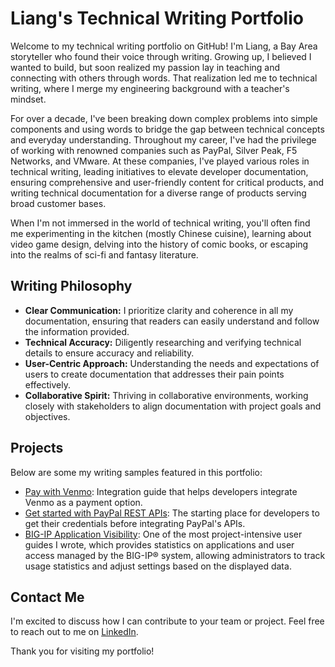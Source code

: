 # Liang's Technical Writing Portfolio

Welcome to my technical writing portfolio on GitHub! I'm Liang, a Bay Area storyteller who found their voice through writing. Growing up, I believed I wanted to build, but soon realized my passion lay in teaching and connecting with others through words. That realization led me to technical writing, where I merge my engineering background with a teacher's mindset.

For over a decade, I've been breaking down complex problems into simple components and using words to bridge the gap between technical concepts and everyday understanding. Throughout my career, I've had the privilege of working with renowned companies such as PayPal, Silver Peak, F5 Networks, and VMware. At these companies, I've played various roles in technical writing, leading initiatives to elevate developer documentation, ensuring comprehensive and user-friendly content for critical products, and writing technical documentation for a diverse range of products serving broad customer bases.

When I'm not immersed in the world of technical writing, you'll often find me experimenting in the kitchen (mostly Chinese cuisine), learning about video game design, delving into the history of comic books, or escaping into the realms of sci-fi and fantasy literature.

## Writing Philosophy

- **Clear Communication:** I prioritize clarity and coherence in all my documentation, ensuring that readers can easily understand and follow the information provided.
- **Technical Accuracy:** Diligently researching and verifying technical details to ensure accuracy and reliability.
- **User-Centric Approach:** Understanding the needs and expectations of users to create documentation that addresses their pain points effectively.
- **Collaborative Spirit:** Thriving in collaborative environments, working closely with stakeholders to align documentation with project goals and objectives.

## Projects

Below are some my writing samples featured in this portfolio:

- [Pay with Venmo](https://github.com/liangsong23/portfolio/blob/master/PayPal%20writing%20samples/Pay%20with%20Venmo.png): Integration guide that helps developers integrate Venmo as a payment option.
- [Get started with PayPal REST APIs](https://github.com/liangsong23/portfolio/blob/master/PayPal%20writing%20samples/Get%20started%20with%20PayPal%20REST%20APIs.png): The starting place for developers to get their credentials before integrating PayPal's APIs.
- [BIG-IP Application Visibility](https://github.com/liangsong23/portfolio/blob/master/F5%20writing%20samples/BIG-IQ%20Application%20visibility.pdf): One of the most project-intensive user guides I wrote, which provides statistics on applications and user access managed by the BIG-IP® system, allowing administrators to track usage statistics and adjust settings based on the displayed data.

## Contact Me

I'm excited to discuss how I can contribute to your team or project. Feel free to reach out to me on [LinkedIn](https://www.linkedin.com/in/liangsong23/).

Thank you for visiting my portfolio!
